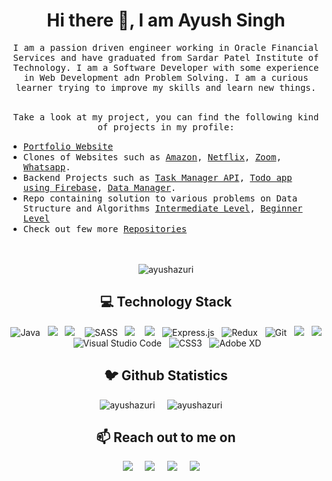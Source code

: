 <h1 align="center">Hi there 👋, I am Ayush Singh</h1>

<p align="center">
  <samp>
I am a passion driven engineer working in Oracle Financial Services and have graduated from Sardar Patel Institute of Technology. I am a Software Developer with some experience in Web Development adn Problem Solving. I am a curious learner trying to improve my skills and learn new things. 
  </samp><br><br>
<p align="center"><samp>Take a look at my project, you can find the following kind of projects in my profile:</samp></p>
    <ul>
      <li><a href="https://github.com/ayushazuri/Portfolio-Website"><samp>Portfolio Website</samp></a></li>
      <li>
          <samp>Clones of Websites such as <a href="https://github.com/ayushazuri/Amazon-Clone"><samp>Amazon</samp></a>, <a href="https://github.com/ayushazuri/Netflix-Clone">Netflix</a>, <a href="https://github.com/ayushazuri/Zoom-Clone">Zoom</a>, <a href="https://github.com/ayushazuri/whatsapp-clone">Whatsapp</a>.</samp>
      </li>
      <li>
        <samp><samp>Backend Projects such as <a href="https://github.com/ayushazuri/task-manager-express-api">Task Manager API</a>, <a href="https://github.com/ayushazuri/todo-app-firebase">Todo app using Firebase</a>, <a href="https://github.com/ayushazuri/data-manager">Data Manager</a>.</samp>
      </li>
      <li><samp>Repo containing solution to various problems on Data Structure and Algorithms <a href="https://github.com/ayushazuri/Data_Structures_and_Algorithms_2021">Intermediate Level</a>, <a href="https://github.com/ayushazuri/Data-Structures-and-Algorithms">Beginner Level</a></samp></li>
      <li><samp>Check out few more <a href="https://github.com/ayushazuri?tab=repositories">Repositories</a></samp></li>
    </ul><br><br>
    <div align="center"><img src="https://komarev.com/ghpvc/?username=ayushazuri" alt="ayushazuri" /> </div>
</p>

<h2 align="center">💻 Technology Stack</h2>
<p align="center">
  <img alt="Java" src="https://img.shields.io/badge/java-%23ED8B00.svg?style=for-the-badge&logo=java&logoColor=white"/>&nbsp;&nbsp;
  <img src="https://img.shields.io/badge/javascript%20-%231572B6.svg?&style=for-the-badge&logo=javascript&logoColor=white" />&nbsp;&nbsp;
  <img src="https://img.shields.io/badge/react%20-%2300D9FF.svg?&style=for-the-badge&logo=react&logoColor=white" />&nbsp;&nbsp;&nbsp;
  <img alt="SASS" src="https://img.shields.io/badge/SASS-hotpink.svg?style=for-the-badge&logo=SASS&logoColor=white"/>&nbsp;&nbsp;
  <img src="https://img.shields.io/badge/node.js%20-%2343853D.svg?&style=for-the-badge&logo=node.js&logoColor=white" />&nbsp;&nbsp;&nbsp;
  <img src="https://img.shields.io/badge/mongodb%20-%ffdf87B6.svg?&style=for-the-badge&logo=mongodb&logoColor=white" />&nbsp;&nbsp;
  <img alt="Express.js" src="https://img.shields.io/badge/express.js-%23404d59.svg?style=for-the-badge&logo=express&logoColor=%2361DAFB"/>&nbsp;&nbsp;
  <img alt="Redux" src="https://img.shields.io/badge/redux-%23593d88.svg?style=for-the-badge&logo=redux&logoColor=white"/>&nbsp;&nbsp; 	
  <img alt="Git" src="https://img.shields.io/badge/git-%23F05033.svg?style=for-the-badge&logo=git&logoColor=white"/>&nbsp;&nbsp;
  <img src="https://img.shields.io/badge/mysql%20-%2300D9FF.svg?&style=for-the-badge&logo=mysql&logoColor=white" />&nbsp;&nbsp;
  <img src="https://img.shields.io/badge/firebase%20-%97BC62FF.svg?&style=for-the-badge&logo=firebase&logoColor=white" />&nbsp;&nbsp;
  <img alt="Visual Studio Code" src="https://img.shields.io/badge/VisualStudioCode-0078d7.svg?style=for-the-badge&logo=visual-studio-code&logoColor=white"/>&nbsp;&nbsp;
  <img alt="CSS3" src="https://img.shields.io/badge/css3-%231572B6.svg?style=for-the-badge&logo=css3&logoColor=white"/>&nbsp;&nbsp;
  <img alt="Adobe XD" src="https://img.shields.io/badge/adobexd-%23FF26BE.svg?style=for-the-badge&logo=adobexd&logoColor=white"/>&nbsp;&nbsp;
</p>

<h2 align="center">🐦 Github Statistics </h2>
<p align="center">
<img src="https://github-readme-stats.vercel.app/api?username=ayushazuri&show_icons=true&theme=radical" alt="ayushazuri" />&nbsp;&nbsp;&nbsp;&nbsp;
<img src="https://github-readme-stats.vercel.app/api/top-langs/?username=ayushazuri&layout=compact" alt="ayushazuri" />&nbsp;&nbsp;&nbsp;&nbsp; 
</p>


<h2 align="center" id="contact">📫 Reach out to me on</h2>
<p align="center">
  <a target="_blank"href="https://www.linkedin.com/in/ayush-singh1998/"><img src="https://img.shields.io/badge/linkedin-%230077B5.svg?&style=for-the-badge&logo=linkedin&logoColor=white" /></a>&nbsp;&nbsp;&nbsp;&nbsp;
  <a href="mailto:ayushazuri@gmail.com?subject=Hello%Ayush,%20From%20Github"><img src="https://img.shields.io/badge/gmail-%23D14836.svg?&style=for-the-badge&logo=gmail&logoColor=white" /></a>&nbsp;&nbsp;&nbsp;&nbsp;
  <a href="https://www.instagram.com/chandler__uchiha/"><img src="https://img.shields.io/badge/instagram-%23D14836.svg?&style=for-the-badge&logo=instagram&logoColor=pink" /></a>&nbsp;&nbsp;&nbsp;&nbsp;
  <a href="https://www.facebook.com/ayushazuri/"><img src="https://img.shields.io/badge/facebook-%27D1203.svg?&style=for-the-badge&logo=hashnode&logoColor=blue" /></a>&nbsp;&nbsp;&nbsp;&nbsp;
</p>
